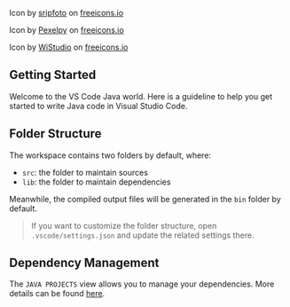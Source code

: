 Icon by <a class="link_pro" href="https://freeicons.io/help-and-support-icons-set-4/tool-service-help-support-hand-icon-288341">sripfoto</a> on <a href="https://freeicons.io">freeicons.io</a>

Icon by <a class="link_pro" href="https://freeicons.io/tropical-icon-set-31235/hammock-park-picnic-relax-swing-tree-icon-1132101">Pexelpy</a> on <a href="https://freeicons.io">freeicons.io</a>

Icon by <a class="link_pro" href="https://freeicons.io/workation-icon-set/softwaredeveloper-coding-dataengineer-programmer-programming-softwareengineer-icon-307567">WiStudio</a> on <a href="https://freeicons.io">freeicons.io</a>
## Getting Started

Welcome to the VS Code Java world. Here is a guideline to help you get started to write Java code in Visual Studio Code.

## Folder Structure

The workspace contains two folders by default, where:

- `src`: the folder to maintain sources
- `lib`: the folder to maintain dependencies

Meanwhile, the compiled output files will be generated in the `bin` folder by default.

> If you want to customize the folder structure, open `.vscode/settings.json` and update the related settings there.

## Dependency Management

The `JAVA PROJECTS` view allows you to manage your dependencies. More details can be found [here](https://github.com/microsoft/vscode-java-dependency#manage-dependencies).
